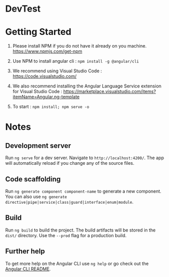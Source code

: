# DevTest

# Getting Started

1. Please install NPM if you do not have it already on you machine. 
https://www.npmjs.com/get-npm

2. Use NPM to install angular cli :
``` npm install -g @angular/cli ```

3. We recommend using Visual Studio Code :
https://code.visualstudio.com/

4. We also recommend installing the Angular Language Service extension for Visual Studio Code : https://marketplace.visualstudio.com/items?itemName=Angular.ng-template

5. To start : ``` npm install; npm serve -o ```

# Notes

## Development server

Run `ng serve` for a dev server. Navigate to `http://localhost:4200/`. The app will automatically reload if you change any of the source files.

## Code scaffolding

Run `ng generate component component-name` to generate a new component. You can also use `ng generate directive|pipe|service|class|guard|interface|enum|module`.

## Build

Run `ng build` to build the project. The build artifacts will be stored in the `dist/` directory. Use the `--prod` flag for a production build.



## Further help

To get more help on the Angular CLI use `ng help` or go check out the [Angular CLI README](https://github.com/angular/angular-cli/blob/master/README.md).


